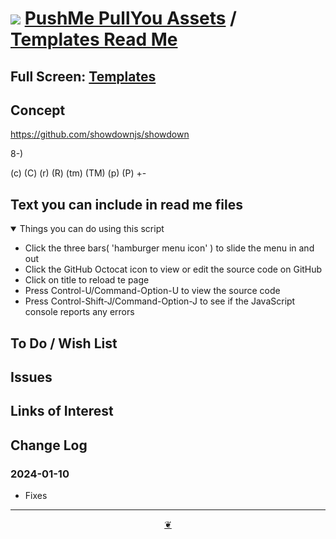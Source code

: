 # [![](https://pushme-pullyou.github.io/assets/svg/octicon.svg )](https://github.com/pushme-pullyou/assets/ "Source code on GitHub" ) [PushMe PullYou Assets]( https://pushme-pullyou.github.io/assets/ "Home page" ) / [Templates Read Me]( https://github.com/pushme-pullyou/assets/tree/main/templates-folder/ "2024-01-10" )

<!--@@@
<div class=iframe-resize ><iframe src=https://pushme-pullyou.github.io/assets/templates/folder/ height=100% width=100% ></iframe></div>
_"Templates Read Me" in a resizable window_
@@@-->

## Full Screen: [Templates]( https://pushme-pullyou.github.io/assets/templates/folder/ )


## Concept

https://github.com/showdownjs/showdown 

8-)

(c) (C) (r) (R) (tm) (TM) (p) (P) +-

## Text you can include in read me files

<details open >

<summary> Things you can do using this script</summary>

* Click the three bars( 'hamburger menu icon' ) to slide the menu in and out
* Click the GitHub Octocat icon to view or edit the source code on GitHub
* Click on title to reload te page
* Press Control-U/Command-Option-U to view the source code
* Press Control-Shift-J/Command-Option-J to see if the JavaScript console reports any errors

</details>

## To Do / Wish List


## Issues


## Links of Interest


## Change Log


### 2024-01-10

* Fixes


***

<center title="Hello! Click me to go up to the top" ><a class=aDingbat href=javascript:window.scrollTo(0,0);> ❦ </a></center>
